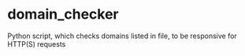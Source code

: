 # domain_checker
Python script, which checks domains listed in file, to be responsive for HTTP(S) requests
